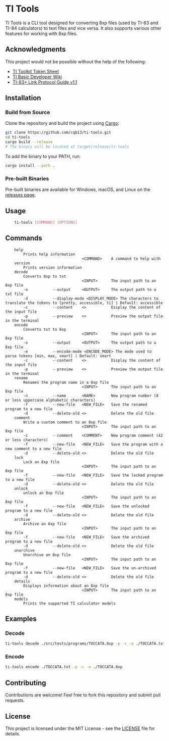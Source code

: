 # TI Tools

TI Tools is a CLI tool designed for converting 8xp files (used by TI-83 and TI-84 calculators) to text files and vice versa. It also supports various other features for working with 8xp files.

## Acknowledgments

This project would not be possible without the help of the following:

- [TI Toolkit Token Sheet](https://github.com/TI-Toolkit/tokens)
- [TI Basic Developer Wiki](http://tibasicdev.wikidot.com/tokens)
- [TI-83+ Link Protocol Guide v1.1](https://merthsoft.com/linkguide/ti83+/fformat.html)

## Installation

### Build from Source

Clone the repository and build the project using [Cargo](https://doc.rust-lang.org/cargo/getting-started/installation.html):

```sh
git clone https://github.com/cqb13/ti-tools.git
cd ti-tools
cargo build --release
# The binary will be located at target/release/ti-tools
```

To add the binary to your PATH, run:

```sh
cargo install --path .
```

### Pre-built Binaries

Pre-built binaries are available for Windows, macOS, and Linux on the [releases page](https://github.com/cqb13/ti-tools/releases).

## Usage

```sh
    ti-tools [COMMAND] [OPTIONS]
```

## Commands

```
    help
        Prints help information
                                  <COMMAND>    A command to help with
    version
        Prints version information
    decode
        Converts 8xp to txt
                                  <INPUT>      The input path to an 8xp file
        -o           --output     <OUTPUT>     The output path to a txt file
        -d           --display-mode <DISPLAY_MODE> The characters to translate the tokens to [pretty, accessible, ti] | Default: accessible
        -c           --content    <>           Display the content of the input file
        -p           --preview    <>           Preview the output file in the terminal
    encode
        Converts txt to 8xp
                                  <INPUT>      The input path to an 8xp file
        -o           --output     <OUTPUT>     The output path to a 8xp file
        -e           --encode-mode <ENCODE_MODE> The mode used to parse tokens [min, max, smart] | Default: smart
        -c           --content    <>           Display the content of the input file
        -p           --preview    <>           Preview the output file in the terminal
    rename
        Renames the program name in a 8xp file
                                  <INPUT>      The input path to an 8xp file
        -n           --name       <NAME>       New program number (8 or less uppercase alphabetic characters)
        -f           --new-file   <NEW_FILE>   Save the renamed program to a new file
        -d           --delete-old <>           Delete the old file
    comment
        Write a custom comment to an 8xp file
                                  <INPUT>      The input path to an 8xp file
        -c           --comment    <COMMENT>    New program comment (42 or less characters)
        -f           --new-file   <NEW_FILE>   Save the program with a new comment to a new file
        -d           --delete-old <>           Delete the old file
    lock
        Lock an 8xp file
                                  <INPUT>      The input path to an 8xp file
        -f           --new-file   <NEW_FILE>   Save the locked program to a new file
        -d           --delete-old <>           Delete the old file
    unlock
        unlock an 8xp file
                                  <INPUT>      The input path to an 8xp file
        -f           --new-file   <NEW_FILE>   Save the unlocked program to a new file
        -d           --delete-old <>           Delete the old file
    archive
        Archive an 8xp file
                                  <INPUT>      The input path to an 8xp file
        -f           --new-file   <NEW_FILE>   Save the archived program to a new file
        -d           --delete-old <>           Delete the old file
    unarchive
        Unarchive an 8xp file
                                  <INPUT>      The input path to an 8xp file
        -f           --new-file   <NEW_FILE>   Save the un-archived program to a new file
        -d           --delete-old <>           Delete the old file
    details
        Displays information about an 8xp file
                                  <INPUT>      The input path to an 8xp file
    models
        Prints the supported TI calculator models
```

## Examples

### Decode

```sh
ti-tools decode ./src/tests/programs/TOCCATA.8xp -p -c -o ./TOCCATA.txt
```

### Encode

```sh
ti-tools encode ./TOCCATA.txt -p -c -o ./TOCCATA.8xp
```

## Contributing

Contributions are welcome! Feel free to fork this repository and submit pull requests.

## License

This project is licensed under the MIT License - see the [LICENSE](LICENSE) file for details.
